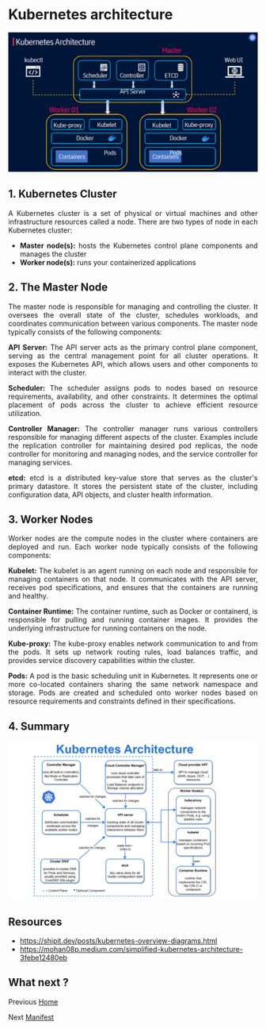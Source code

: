 # Kubernetes architecture
<p align="center">
    <img src="../images/architecture.png">
</p>


<div style="text-align: justify">

## 1. Kubernetes Cluster
A Kubernetes cluster is a set of physical or virtual machines and other infrastructure resources called a node. There are two types of node in each Kubernetes cluster:
- **Master node(s):** hosts the Kubernetes control plane components and manages the cluster
- **Worker node(s):** runs your containerized applications

## 2. The Master Node

The master node is responsible for managing and controlling the cluster. It oversees the overall state of the cluster, schedules workloads, and coordinates communication between various components. The master node typically consists of the following components:

**API Server:** The API server acts as the primary control plane component, serving as the central management point for all cluster operations. It exposes the Kubernetes API, which allows users and other components to interact with the cluster.

**Scheduler:** The scheduler assigns pods to nodes based on resource requirements, availability, and other constraints. It determines the optimal placement of pods across the cluster to achieve efficient resource utilization.

**Controller Manager:** The controller manager runs various controllers responsible for managing different aspects of the cluster. Examples include the replication controller for maintaining desired pod replicas, the node controller for monitoring and managing nodes, and the service controller for managing services.

**etcd:** etcd is a distributed key-value store that serves as the cluster's primary datastore. It stores the persistent state of the cluster, including configuration data, API objects, and cluster health information.


## 3. Worker Nodes

Worker nodes are the compute nodes in the cluster where containers are deployed and run. Each worker node typically consists of the following components:

**Kubelet:** The kubelet is an agent running on each node and responsible for managing containers on that node. It communicates with the API server, receives pod specifications, and ensures that the containers are running and healthy.

**Container Runtime:** The container runtime, such as Docker or containerd, is responsible for pulling and running container images. It provides the underlying infrastructure for running containers on the node.

**Kube-proxy:** The kube-proxy enables network communication to and from the pods. It sets up network routing rules, load balances traffic, and provides service discovery capabilities within the cluster.

**Pods:** A pod is the basic scheduling unit in Kubernetes. It represents one or more co-located containers sharing the same network namespace and storage. Pods are created and scheduled onto worker nodes based on resource requirements and constraints defined in their specifications.

## 4. Summary

<p align="center">
    <img src="../images/architecture2.png">
</p>

## Resources
- https://shipit.dev/posts/kubernetes-overview-diagrams.html 
- https://mohan08p.medium.com/simplified-kubernetes-architecture-3febe12480eb

## What next ?

Previous [Home](../README.md)

Next [Manifest](./04-Manifest.md)
</div>